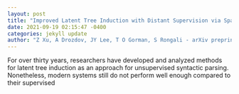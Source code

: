```yaml
--- 
layout: post 
title: "Improved Latent Tree Induction with Distant Supervision via Span Constraints" 
date: 2021-09-19 02:15:47 -0400 
categories: jekyll update 
author: "Z Xu, A Drozdov, JY Lee, T O Gorman, S Rongali - arXiv preprint arXiv , 2021" 
--- 
```

For over thirty years, researchers have developed and analyzed methods for latent tree induction as an approach for unsupervised syntactic parsing. Nonetheless, modern systems still do not perform well enough compared to their supervised